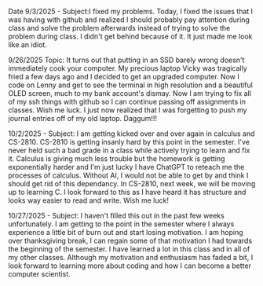 Date 9/3/2025 - Subject:I fixed my problems. Today, I fixed the issues that I was having with github and realized I should probably pay attention 
during class and solve the problem afterwards instead of trying to solve the problem during class. I didn't get behind because of it. It just made 
me look like an idiot.


9/26/2025 Topic: It turns out that putting in an SSD barely wrong doesn't immediately cook your computer.
My precious laptop Vicky was tragically fried a few days ago and I decided to get an upgraded computer.
Now I code on Lenny and get to see the terminal in high resolution and a beautiful OLED screen, much to
my bank account's dismay. Now I am trying to fix all of my ssh things with github so I can continue passing
off assignments in classes. Wish me luck. I just now realized that I was forgetting to push my journal entries
off of my old laptop. Daggum!!!

10/2/2025 - Subject: I am getting kicked over and over again in calculus and CS-2810. CS-2810 is getting insanly
hard by this point in the semester. I've never held such a bad grade in a class while actively trying to learn and
fix it. Calculus is giving much less trouble but the homework is getting exponentially harder and I'm just lucky I
have ChatGPT to reteach me the processes of calculus. Without AI, I would not be able to get by and think I should
get rid of this dependancy. In CS-2810, next week, we will be moving up to learning C. I look forward to this as I
have heard it has structure and looks way easier to read and write. Wish me luck!



10/27/2025 - Subject: I haven't filled this out in the past few weeks unfortunately. I am getting to the point in the
semester where I always experience a little bit of burn out and start losing motivation. I am hoping over thanksgiving
break, I can regain some of that motivation I had towards the beginning of the semester. I have learned a lot in this
class and in all of my other classes. Although my motivation and enthusiasm has faded a bit, I look forward to learning
more about coding and how I can become a better computer scientist.
